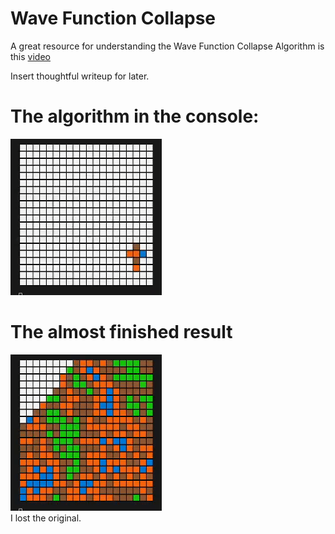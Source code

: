 # Wave Function Collapse
A great resource for understanding the Wave Function Collapse Algorithm is this [video](https://youtu.be/fnFj3dOKcIQ?si=9D4yRANb6qVuoj-O)

Insert thoughtful writeup for later.

# The algorithm in the console:
![](https://github.com/TeMyls/Miscellaneous-/blob/main/Wave%20Function%20Collapse/wfc.gif)
# The almost finished result

![](https://github.com/TeMyls/Miscellaneous-/blob/main/Wave%20Function%20Collapse/almostfinished.png)
</br>I lost the original.
